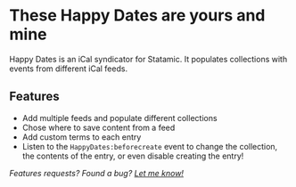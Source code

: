 # These Happy Dates are yours and mine

Happy Dates is an iCal syndicator for Statamic. It populates collections with events from different iCal feeds.

## Features
* Add multiple feeds and populate different collections
* Chose where to save content from a feed
* Add custom terms to each entry
* Listen to the `HappyDates:beforecreate` event to change the collection, the contents of the entry, or even disable creating the entry!

_Features requests? Found a bug? [Let me know!](mailto:wout@woutmager.nl)_
